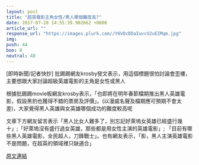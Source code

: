 ```yaml
---
layout: post
title: "超英電影主角女性/黑人哪個難度高?"
date: 2017-07-28 14:55:39.902662 +0800
article_url: ""
response_url: "https://images.plurk.com//Y6VOcDDaIuvcU2uEIMqm.jpg"
img: 
push: 44
boo: 8
neutral: 48
---
```


[即時新聞/記者快抄] 批踢踢網友krosby發文表示，用這個標題很怕討論會歪樓，主要想跟大家討論超級英雄電影的主角是女性或黑人

根據批踢踢movie板網友krosby表示，「也即將在明年春節檔期推出黑人英雄電影，假設黑豹也獲得不錯的票房及評價」。(以漫威名聲及檔期應可預期不會太差)，大家覺得黑人英雄與女英雄哪個成功的難度較高呢

文章下方網友留言表示「黑人比女人難多了，別忘記好萊塢女英雄已經盛行幾十」;「好萊塢沒有盛行過女英雄，那些都是用女性主演的英雄電影」; 「目前有哪些黑人英雄電影，全民超人，刀鋒戰士」。也有網友表示，「影，黑人主演英雄電影不是問題，在超英的領域裡只缺適合」

<a href = "https://www.ptt.cc/bbs/movie/M.1501163124.A.B5C.html">原文連結</a>

